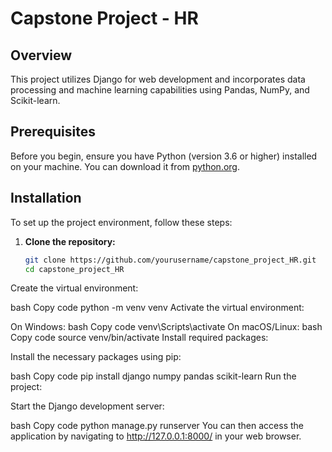 # Capstone Project - HR

## Overview

This project utilizes Django for web development and incorporates data processing and machine learning capabilities using Pandas, NumPy, and Scikit-learn.

## Prerequisites

Before you begin, ensure you have Python (version 3.6 or higher) installed on your machine. You can download it from [python.org](https://www.python.org/downloads/).

## Installation

To set up the project environment, follow these steps:

1. **Clone the repository:**

   ```bash
   git clone https://github.com/yourusername/capstone_project_HR.git
   cd capstone_project_HR
Create the virtual environment:

bash
Copy code
python -m venv venv
Activate the virtual environment:

On Windows:
bash
Copy code
venv\Scripts\activate
On macOS/Linux:
bash
Copy code
source venv/bin/activate
Install required packages:

Install the necessary packages using pip:

bash
Copy code
pip install django numpy pandas scikit-learn
Run the project:

Start the Django development server:

bash
Copy code
python manage.py runserver
You can then access the application by navigating to http://127.0.0.1:8000/ in your web browser.
